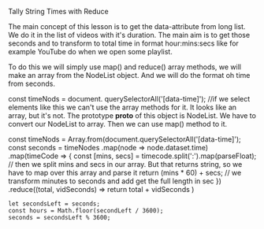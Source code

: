 Tally String Times with Reduce

The main concept of this lesson is to get the data-attribute from long list. We do it in the list of videos with it's duration. The main aim is to get those seconds and to transform to total time in format hour:mins:secs like for example YouTube do when we open some playlist.

To do this we will simply use map() and reduce() array methods, we will make an array from the NodeList object. And we will do the format oh time from seconds.

const timeNods = document. querySelectorAll('[data-time]'); //if we select elements like this we can't use the array methods for it. It looks like an array, but it's not. The prototype __proto__ of this object is NodeList. We have to convert our NodeList to array. Then we can use map() method to it.

const timeNods = Array.from(document.querySelectorAll('[data-time]');
const seconds = timeNodes
.map(node => node.dataset.time)
.map(timeCode => {
	const [mins, secs] = timecode.split(':').map(parseFloat); // then we split mins and secs in our array. But that returns string, so we have to map over this array and parse it
	return (mins * 60) + secs; // we transform minutes to seconds and add get the full length in sec
})
	.reduce((total, vidSeconds) => 
		return total + vidSeconds
	)

	let secondsLeft = seconds;
	const hours = Math.floor(secondLeft / 3600);
	seconds = secondsLeft % 3600;